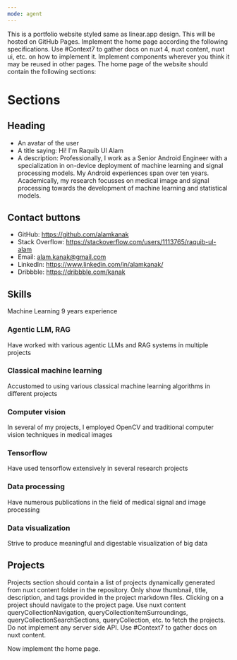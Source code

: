 ```yaml
---
mode: agent
---
```

This is a portfolio website styled same as linear.app design. This will be hosted on GitHub Pages.
Implement the home page according the following specifications. Use #Context7 to gather docs on nuxt 4, nuxt content, nuxt ui, etc. on how to implement it.
Implement components wherever you think it may be reused in other pages.
The home page of the website should contain the following sections:

# Sections
## Heading
- An avatar of the user
- A title saying: Hi! I'm Raquib Ul Alam
- A description: Professionally, I work as a Senior Android Engineer with a specialization in on-device deployment of machine learning and signal processing models. My Android experiences span over ten years. Academically, my research focusses on medical image and signal processing towards the development of machine learning and statistical models.

## Contact buttons
- GitHub: https://github.com/alamkanak
- Stack Overflow: https://stackoverflow.com/users/1113765/raquib-ul-alam
- Email: alam.kanak@gmail.com
- LinkedIn: https://www.linkedin.com/in/alamkanak/
- Dribbble: https://dribbble.com/kanak

## Skills
Machine Learning
9 years experience

### Agentic LLM, RAG
Have worked with various agentic LLMs and RAG systems in multiple projects

### Classical machine learning
Accustomed to using various classical machine learning algorithms in different projects

### Computer vision
In several of my projects, I employed OpenCV and traditional computer vision techniques in medical images

### Tensorflow
Have used tensorflow extensively in several research projects

### Data processing
Have numerous publications in the field of medical signal and image processing

### Data visualization
Strive to produce meaningful and digestable visualization of big data

## Projects
Projects section should contain a list of projects dynamically generated from nuxt content folder in the repository.
Only show thumbnail, title, description, and tags provided in the project markdown files.
Clicking on a project should navigate to the project page. Use nuxt content queryCollectionNavigation, queryCollectionItemSurroundings, queryCollectionSearchSections, queryCollection, etc. to fetch the projects. Do not implement any server side API. Use #Context7 to gather docs on nuxt content.

Now implement the home page.